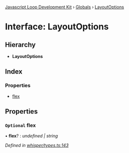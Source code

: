 [Javascript Loop Development Kit](../README.md) › [Globals](../globals.md) › [LayoutOptions](layoutoptions.md)

# Interface: LayoutOptions

## Hierarchy

* **LayoutOptions**

## Index

### Properties

* [flex](layoutoptions.md#optional-flex)

## Properties

### `Optional` flex

• **flex**? : *undefined | string*

*Defined in [whisper/types.ts:143](https://github.com/open-olive/loop-development-kit/blob/ba5f0aac/ldk/javascript/src/whisper/types.ts#L143)*
